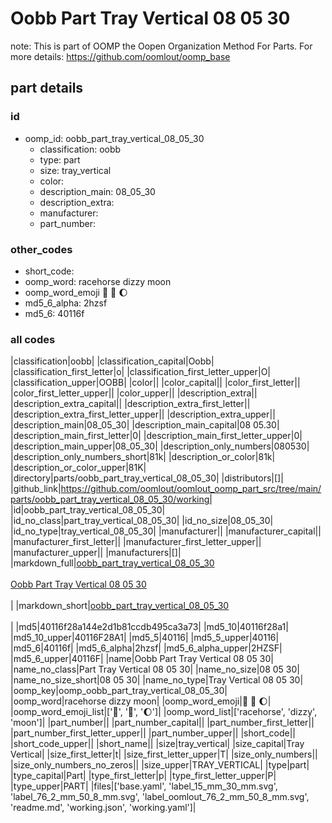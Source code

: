 # Oobb Part Tray Vertical 08 05 30  

note: This is part of OOMP the Oopen Organization Method For Parts. For more details: https://github.com/oomlout/oomp_base

##  part details





### id
* oomp_id: oobb_part_tray_vertical_08_05_30
  * classification: oobb
  * type: part
  * size: tray_vertical
  * color: 
  * description_main: 08_05_30
  * description_extra: 
  * manufacturer: 
  * part_number: 

### other_codes
* short_code: 
* oomp_word: racehorse dizzy moon
* oomp_word_emoji :racehorse: :dizzy: :moon:
* md5_6_alpha: 2hzsf
* md5_6: 40116f

### all codes 
|classification|oobb|
|classification_capital|Oobb|
|classification_first_letter|o|
|classification_first_letter_upper|O|
|classification_upper|OOBB|
|color||
|color_capital||
|color_first_letter||
|color_first_letter_upper||
|color_upper||
|description_extra||
|description_extra_capital||
|description_extra_first_letter||
|description_extra_first_letter_upper||
|description_extra_upper||
|description_main|08_05_30|
|description_main_capital|08 05.30|
|description_main_first_letter|0|
|description_main_first_letter_upper|0|
|description_main_upper|08_05_30|
|description_only_numbers|080530|
|description_only_numbers_short|81k|
|description_or_color|81k|
|description_or_color_upper|81K|
|directory|parts/oobb_part_tray_vertical_08_05_30|
|distributors|[]|
|github_link|https://github.com/oomlout/oomlout_oomp_part_src/tree/main/parts/oobb_part_tray_vertical_08_05_30/working|
|id|oobb_part_tray_vertical_08_05_30|
|id_no_class|part_tray_vertical_08_05_30|
|id_no_size|08_05_30|
|id_no_type|tray_vertical_08_05_30|
|manufacturer||
|manufacturer_capital||
|manufacturer_first_letter||
|manufacturer_first_letter_upper||
|manufacturer_upper||
|manufacturers|[]|
|markdown_full|[oobb_part_tray_vertical_08_05_30](https://github.com/oomlout/oomlout_oomp_part_src/tree/main/parts/oobb_part_tray_vertical_08_05_30/working)<br>[](https://github.com/oomlout/oomlout_oomp_part_src/tree/main/parts/oobb_part_tray_vertical_08_05_30/working)<br>[Oobb Part Tray Vertical 08 05 30](https://github.com/oomlout/oomlout_oomp_part_src/tree/main/parts/oobb_part_tray_vertical_08_05_30/working)<br><br>|
|markdown_short|[oobb_part_tray_vertical_08_05_30](https://github.com/oomlout/oomlout_oomp_part_src/tree/main/parts/oobb_part_tray_vertical_08_05_30/working)<br><br>|
|md5|40116f28a144e2d1b81ccdb495ca3a73|
|md5_10|40116f28a1|
|md5_10_upper|40116F28A1|
|md5_5|40116|
|md5_5_upper|40116|
|md5_6|40116f|
|md5_6_alpha|2hzsf|
|md5_6_alpha_upper|2HZSF|
|md5_6_upper|40116F|
|name|Oobb Part Tray Vertical 08 05 30|
|name_no_class|Part Tray Vertical 08 05 30|
|name_no_size|08 05 30|
|name_no_size_short|08 05 30|
|name_no_type|Tray Vertical 08 05 30|
|oomp_key|oomp_oobb_part_tray_vertical_08_05_30|
|oomp_word|racehorse dizzy moon|
|oomp_word_emoji|:racehorse: :dizzy: :moon:|
|oomp_word_emoji_list|[':racehorse:', ':dizzy:', ':moon:']|
|oomp_word_list|['racehorse', 'dizzy', 'moon']|
|part_number||
|part_number_capital||
|part_number_first_letter||
|part_number_first_letter_upper||
|part_number_upper||
|short_code||
|short_code_upper||
|short_name||
|size|tray_vertical|
|size_capital|Tray Vertical|
|size_first_letter|t|
|size_first_letter_upper|T|
|size_only_numbers||
|size_only_numbers_no_zeros||
|size_upper|TRAY_VERTICAL|
|type|part|
|type_capital|Part|
|type_first_letter|p|
|type_first_letter_upper|P|
|type_upper|PART|
|files|['base.yaml', 'label_15_mm_30_mm.svg', 'label_76_2_mm_50_8_mm.svg', 'label_oomlout_76_2_mm_50_8_mm.svg', 'readme.md', 'working.json', 'working.yaml']|
